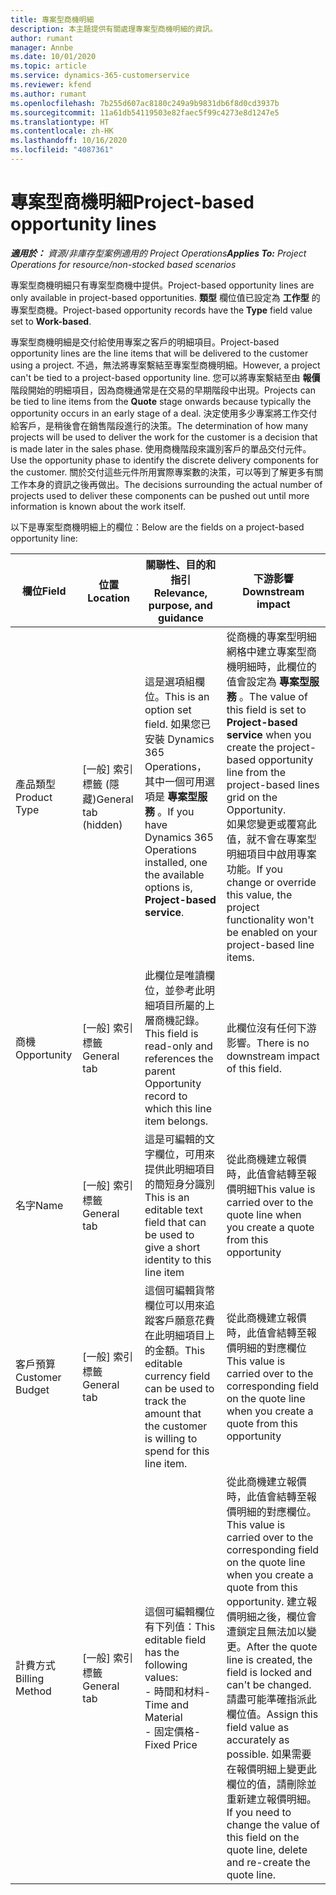 ```yaml
---
title: 專案型商機明細
description: 本主題提供有關處理專案型商機明細的資訊。
author: rumant
manager: Annbe
ms.date: 10/01/2020
ms.topic: article
ms.service: dynamics-365-customerservice
ms.reviewer: kfend
ms.author: rumant
ms.openlocfilehash: 7b255d607ac8180c249a9b9831db6f8d0cd3937b
ms.sourcegitcommit: 11a61db54119503e82faec5f99c4273e8d1247e5
ms.translationtype: HT
ms.contentlocale: zh-HK
ms.lasthandoff: 10/16/2020
ms.locfileid: "4087361"
---
```

# <a name="project-based-opportunity-lines"></a><span data-ttu-id="c0fa1-103">專案型商機明細</span><span class="sxs-lookup"><span data-stu-id="c0fa1-103">Project-based opportunity lines</span></span>

<span data-ttu-id="c0fa1-104">_**適用於：** 資源/非庫存型案例適用的 Project Operations_</span><span class="sxs-lookup"><span data-stu-id="c0fa1-104">_**Applies To:** Project Operations for resource/non-stocked based scenarios_</span></span>


<span data-ttu-id="c0fa1-105">專案型商機明細只有專案型商機中提供。</span><span class="sxs-lookup"><span data-stu-id="c0fa1-105">Project-based opportunity lines are only available in project-based opportunities.</span></span> <span data-ttu-id="c0fa1-106">**類型** 欄位值已設定為 **工作型** 的專案型商機。</span><span class="sxs-lookup"><span data-stu-id="c0fa1-106">Project-based opportunity records have the **Type** field value set to **Work-based**.</span></span>

<span data-ttu-id="c0fa1-107">專案型商機明細是交付給使用專案之客戶的明細項目。</span><span class="sxs-lookup"><span data-stu-id="c0fa1-107">Project-based opportunity lines are the line items that will be delivered to the customer using a project.</span></span> <span data-ttu-id="c0fa1-108">不過，無法將專案繫結至專案型商機明細。</span><span class="sxs-lookup"><span data-stu-id="c0fa1-108">However, a project can't be tied to a project-based opportunity line.</span></span> <span data-ttu-id="c0fa1-109">您可以將專案繫結至由 **報價** 階段開始的明細項目，因為商機通常是在交易的早期階段中出現。</span><span class="sxs-lookup"><span data-stu-id="c0fa1-109">Projects can be tied to line items from the **Quote** stage onwards because typically the opportunity occurs in an early stage of a deal.</span></span> <span data-ttu-id="c0fa1-110">決定使用多少專案將工作交付給客戶，是稍後會在銷售階段進行的決策。</span><span class="sxs-lookup"><span data-stu-id="c0fa1-110">The determination of how many projects will be used to deliver the work for the customer is a decision that is made later in the sales phase.</span></span> <span data-ttu-id="c0fa1-111">使用商機階段來識別客戶的單品交付元件。</span><span class="sxs-lookup"><span data-stu-id="c0fa1-111">Use the opportunity phase to identify the discrete delivery components for the customer.</span></span> <span data-ttu-id="c0fa1-112">關於交付這些元件所用實際專案數的決策，可以等到了解更多有關工作本身的資訊之後再做出。</span><span class="sxs-lookup"><span data-stu-id="c0fa1-112">The decisions surrounding the actual number of projects used to deliver these components can be pushed out until more information is known about the work itself.</span></span>

<span data-ttu-id="c0fa1-113">以下是專案型商機明細上的欄位：</span><span class="sxs-lookup"><span data-stu-id="c0fa1-113">Below are the fields on a project-based opportunity line:</span></span>

| <span data-ttu-id="c0fa1-114">**欄位**</span><span class="sxs-lookup"><span data-stu-id="c0fa1-114">**Field**</span></span> | <span data-ttu-id="c0fa1-115">**位置**</span><span class="sxs-lookup"><span data-stu-id="c0fa1-115">**Location**</span></span> | <span data-ttu-id="c0fa1-116">**關聯性、目的和指引**</span><span class="sxs-lookup"><span data-stu-id="c0fa1-116">**Relevance, purpose, and guidance**</span></span> | <span data-ttu-id="c0fa1-117">**下游影響**</span><span class="sxs-lookup"><span data-stu-id="c0fa1-117">**Downstream impact**</span></span> |
| --- | --- | --- | --- |
| <span data-ttu-id="c0fa1-118">產品類型</span><span class="sxs-lookup"><span data-stu-id="c0fa1-118">Product Type</span></span> | <span data-ttu-id="c0fa1-119">[一般] 索引標籤 (隱藏)</span><span class="sxs-lookup"><span data-stu-id="c0fa1-119">General tab (hidden)</span></span> | <span data-ttu-id="c0fa1-120">這是選項組欄位。</span><span class="sxs-lookup"><span data-stu-id="c0fa1-120">This is an option set field.</span></span> <span data-ttu-id="c0fa1-121">如果您已安裝 Dynamics 365 Operations，其中一個可用選項是 **專案型服務** 。</span><span class="sxs-lookup"><span data-stu-id="c0fa1-121">If you have Dynamics 365 Operations installed, one the available options is, **Project-based service**.</span></span>  | <span data-ttu-id="c0fa1-122">從商機的專案型明細網格中建立專案型商機明細時，此欄位的值會設定為 **專案型服務** 。</span><span class="sxs-lookup"><span data-stu-id="c0fa1-122">The value of this field is set to **Project-based service** when you create the project-based opportunity line from the project-based lines grid on the Opportunity.</span></span> <br> <span data-ttu-id="c0fa1-123">如果您變更或覆寫此值，就不會在專案型明細項目中啟用專案功能。</span><span class="sxs-lookup"><span data-stu-id="c0fa1-123">If you change or override this value, the project functionality won't be enabled on your project-based line items.</span></span> |
| <span data-ttu-id="c0fa1-124">商機​​</span><span class="sxs-lookup"><span data-stu-id="c0fa1-124">Opportunity</span></span> | <span data-ttu-id="c0fa1-125">[一般] 索引標籤</span><span class="sxs-lookup"><span data-stu-id="c0fa1-125">General tab</span></span> | <span data-ttu-id="c0fa1-126">此欄位是唯讀欄位，並參考此明細項目所屬的上層商機記錄。</span><span class="sxs-lookup"><span data-stu-id="c0fa1-126">This field is read-only and references the parent Opportunity record to which this line item belongs.</span></span> | <span data-ttu-id="c0fa1-127">此欄位沒有任何下游影響。</span><span class="sxs-lookup"><span data-stu-id="c0fa1-127">There is no downstream impact of this field.</span></span> |
| <span data-ttu-id="c0fa1-128">名字</span><span class="sxs-lookup"><span data-stu-id="c0fa1-128">Name</span></span> | <span data-ttu-id="c0fa1-129">[一般] 索引標籤</span><span class="sxs-lookup"><span data-stu-id="c0fa1-129">General tab</span></span> | <span data-ttu-id="c0fa1-130">這是可編輯的文字欄位，可用來提供此明細項目的簡短身分識別</span><span class="sxs-lookup"><span data-stu-id="c0fa1-130">This is an editable text field that can be used to give a short identity to this line item</span></span> | <span data-ttu-id="c0fa1-131">從此商機建立報價時，此值會結轉至報價明細</span><span class="sxs-lookup"><span data-stu-id="c0fa1-131">This value is carried over to the quote line when you create a quote from this opportunity</span></span> |
| <span data-ttu-id="c0fa1-132">客戶預算</span><span class="sxs-lookup"><span data-stu-id="c0fa1-132">Customer Budget</span></span> | <span data-ttu-id="c0fa1-133">[一般] 索引標籤</span><span class="sxs-lookup"><span data-stu-id="c0fa1-133">General tab</span></span> | <span data-ttu-id="c0fa1-134">這個可編輯貨幣欄位可以用來追蹤客戶願意花費在此明細項目上的金額。</span><span class="sxs-lookup"><span data-stu-id="c0fa1-134">This editable currency field can be used to track the amount that the customer is willing to spend for this line item.</span></span> | <span data-ttu-id="c0fa1-135">從此商機建立報價時，此值會結轉至報價明細的對應欄位</span><span class="sxs-lookup"><span data-stu-id="c0fa1-135">This value is carried over to the corresponding field on the quote line when you create a quote from this opportunity</span></span> |
| <span data-ttu-id="c0fa1-136">計費方式</span><span class="sxs-lookup"><span data-stu-id="c0fa1-136">Billing Method</span></span> | <span data-ttu-id="c0fa1-137">[一般] 索引標籤</span><span class="sxs-lookup"><span data-stu-id="c0fa1-137">General tab</span></span> | <span data-ttu-id="c0fa1-138">這個可編輯欄位有下列值：</span><span class="sxs-lookup"><span data-stu-id="c0fa1-138">This editable field has the following values:</span></span></br><span data-ttu-id="c0fa1-139">- 時間和材料</span><span class="sxs-lookup"><span data-stu-id="c0fa1-139">- Time and Material</span></span></br><span data-ttu-id="c0fa1-140">- 固定價格</span><span class="sxs-lookup"><span data-stu-id="c0fa1-140">- Fixed Price</span></span> | <span data-ttu-id="c0fa1-141">從此商機建立報價時，此值會結轉至報價明細的對應欄位。</span><span class="sxs-lookup"><span data-stu-id="c0fa1-141">This value is carried over to the corresponding field on the quote line when you create a quote from this opportunity.</span></span> <span data-ttu-id="c0fa1-142">建立報價明細之後，欄位會遭鎖定且無法加以變更。</span><span class="sxs-lookup"><span data-stu-id="c0fa1-142">After the quote line is created, the field is locked and can't be changed.</span></span> <span data-ttu-id="c0fa1-143">請盡可能準確指派此欄位值。</span><span class="sxs-lookup"><span data-stu-id="c0fa1-143">Assign this field value as accurately as possible.</span></span> <span data-ttu-id="c0fa1-144">如果需要在報價明細上變更此欄位的值，請刪除並重新建立報價明細。</span><span class="sxs-lookup"><span data-stu-id="c0fa1-144">If you need to change the value of this field on the quote line, delete and re-create the quote line.</span></span> |
